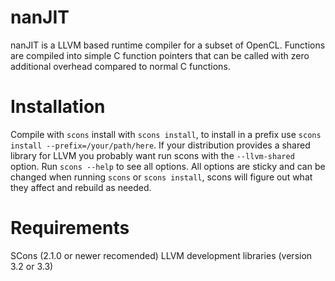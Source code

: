 nanJIT
======
nanJIT is a LLVM based runtime compiler for a subset of OpenCL. Functions are compiled into simple C function pointers that can be called with zero additional overhead compared to normal C functions.

Installation
============
Compile with `scons` install with `scons install`, to install in a prefix use `scons install --prefix=/your/path/here`. If your distribution provides a shared library for LLVM you probably want run scons with the `--llvm-shared` option. Run `scons --help` to see all options. All options are sticky and can be changed when running `scons` or `scons install`, scons will figure out what they affect and rebuild as needed.

Requirements
============
SCons (2.1.0 or newer recomended)
LLVM development libraries (version 3.2 or 3.3)